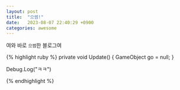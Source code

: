 ```yaml
---
layout: post
title:  "으썸!"
date:   2023-08-07 22:40:29 +0900
categories: awesome
---
```

여와 바로 `으썸`한 블로그여

{% highlight ruby %}
private void Update()
{
  GameObject go = null;
}

Debug.Log("ㅋㅋ")

{% endhighlight %}